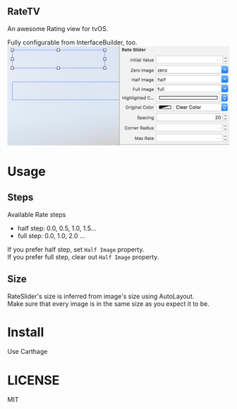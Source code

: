 RateTV
---
An awesome Rating view for tvOS.

Fully configurable from InterfaceBuilder, too.
![](./images/ib-config.png)

# Usage
## Steps
Available Rate steps 
- half step: 0.0, 0.5, 1.0, 1.5...
- full step: 0.0, 1.0, 2.0 ...

If you prefer half step, set `Half Image` property.   
If you prefer full step, clear out `Half Image` property.

## Size
RateSlider's size is inferred from image's size using AutoLayout.  
Make sure that every image is in the same size as you expect it to be.

# Install
Use Carthage

# LICENSE
MIT
